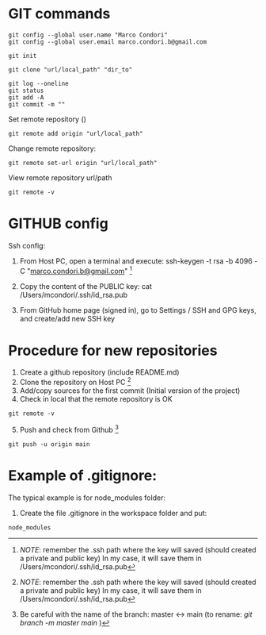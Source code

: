 
# GIT commands

```console
git config --global user.name "Marco Condori"
git config --global user.email marco.condori.b@gmail.com 

git init

git clone "url/local_path" "dir_to"

git log --oneline
git status
git add -A
git commit -m ""
```


Set remote repository ()
```console
git remote add origin "url/local_path"
```

Change remote repository:
```console
git remote set-url origin "url/local_path"
```

View remote repository url/path
```console
git remote -v
```


# GITHUB config

Ssh config:
1. From Host PC, open a terminal and execute: 
ssh-keygen -t rsa -b 4096 -C "marco.condori.b@gmail.com" [^1]


2. Copy the content of the PUBLIC key:
cat /Users/mcondori/.ssh/id_rsa.pub

3. From GitHub home page (signed in), go to Settings / SSH and GPG keys, and create/add new SSH key
 
[^1]: *NOTE*: remember the .ssh path where the key will saved (should created a private and public key)
In my case, it will save them in /Users/mcondori/.ssh/id_rsa.pub


# Procedure for new repositories

1.  Create a github repository (include README.md)
2.  Clone the repository on Host PC [^1]
3.  Add/copy sources for the first commit (Initial version of the project)
4.  Check in local that the remote repository is OK
```console
git remote -v
```
5.  Push and check from Github [^2]
```console
git push -u origin main
```


[^1]: In this point, you should have correctly configured the ssh configuration
[^2]: Be careful with the name of the branch: master <-> main (to rename: *git branch -m master main* )

# Example of .gitignore:

The typical example is for node_modules folder:

1. Create the file .gitignore in the workspace folder and put:
```console
node_modules
```
